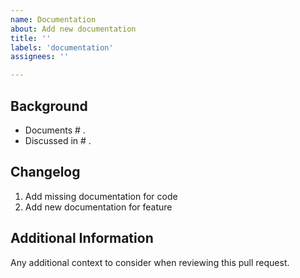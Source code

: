 ```yaml
---
name: Documentation
about: Add new documentation
title: ''
labels: 'documentation'
assignees: ''

---
```


## Background

- Documents # .
- Discussed in # .

## Changelog

1. Add missing documentation for code
2. Add new documentation for feature

## Additional Information

Any additional context to consider when reviewing this pull request.
